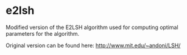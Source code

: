 # e2lsh
Modified version of the E2LSH algorithm used for computing optimal parameters for the algorithm.

Original version can be found here: http://www.mit.edu/~andoni/LSH/
